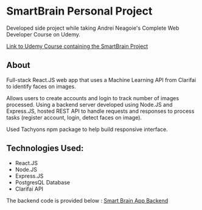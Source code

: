 <h1> SmartBrain Personal Project </h1>
Developed side project while taking Andrei Neagoie's Complete Web Developer Course on Udemy.

<a href="https://www.udemy.com/course/the-complete-web-developer-zero-to-mastery/learn/lecture/8803506#overview" > Link to Udemy Course containing the SmartBrain Project </a>

<h2>About </h2>

Full-stack React.JS web app that uses a Machine Learning API from Clarifai to identify faces on images.

Allows users to create accounts and login to track number of images processed.
Using a backend server developed using Node.JS and Express.JS, hosted REST API to handle requests and responses to process tasks (register account, login, detect faces on image).

Used Tachyons npm package to help build responsive interface.

<h2>Technologies Used:</h2>
 <ul>
  <li>React.JS</li>
  <li>Node.JS</li> 
  <li>Express.JS</li>
  <li>PostgresQL Database</li>
  <li>Clarifai API</li>
 </ul>
The backend code is provided below : 
<a href="https://github.com/valyempire/smart-brain-app-backend">Smart Brain App Backend</a>
